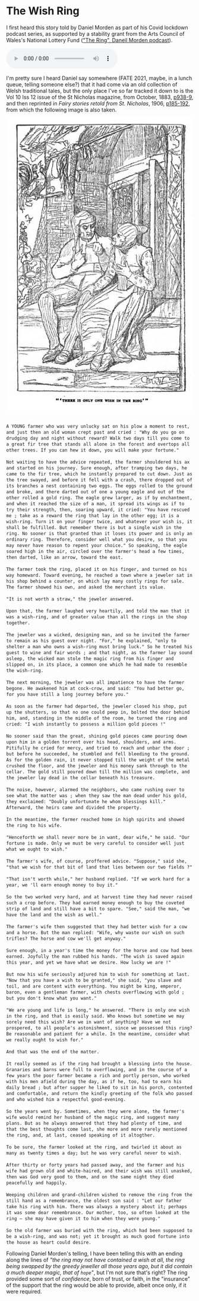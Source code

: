 # The Wish Ring

I first heard this story told by Daniel Morden as part of his Covid lockdown podcast series, as supported by a stability grant from the Arts Council of Wales's National Lottery Fund (["The Ring", Daneil Morden podcast](https://podbay.fm/p/daniel-morden-storyteller/e/1607284800)).

<audio controls>
  <source src="https://thecraneskinbag.podomatic.com/enclosure/2020-12-06T12_00_00-08_00.mp3" type="audio/mpeg">
Your browser does not support the audio element.
</audio>

I'm pretty sure I heard Daniel say somewhere (FATE 2021, maybe, in a lunch queue, telling someone else?) that it had come via an old collection of Welsh traditional tales, but the only place I've so far tracked it down to is the Vol 10 Iss 12 issue of the St Nicholas magazine, from October, 1883, [p938-9](https://archive.org/details/sim_saint-nicholas-a-magazine-for-boys-and-girls_1883-10_10_12/page/938/mode/2up?q=%22wish+ring%22), and then reprinted in *Fairy stories retold from St. Nicholas*, 1906, [p185-192](https://archive.org/details/FairyStoriesRetoldFromStNicholas/page/n195/mode/2up?q=%22wish+ring%22), from which the following image is also taken.

![A man sat next to a woman outside a cottage, with the caption "There is only one wish in the ring".](images/wish_ring_tales_st_nicholas.png)

```{admonition} THie Wish Ring, translated from the German by Anna Eichberg

A YOUNG farmer who was very unlucky sat on his plow a moment to rest, and just then an old woman crept past and cried : "Why do you go on drudging day and night without reward? Walk two days till you come to a great fir tree that stands all alone in the forest and overtops all other trees. If you can hew it down, you will make your fortune."

Not waiting to have the advice repeated, the farmer shouldered his ax and started on his journey. Sure enough, after tramping two days, he came to the fir tree, which he instantly prepared to cut down. Just as the tree swayed, and before it fell with a crash, there dropped out of its branches a nest containing two eggs. The eggs rolled to the ground and broke, and there darted out of one a young eagle and out of the other rolled a gold ring. The eagle grew larger, as if by enchantment, and when it reached the size of a man, it spread its wings as if to try their strength, then, soaring upward, it cried: "You have rescued me ; take as a reward the ring that lay in the other egg; it is a wish-ring. Turn it on your finger twice, and whatever your wish is, it shall be fulfilled. But remember there is but a single wish in the ring. No sooner is that granted than it loses its power and is only an ordinary ring. Therefore, consider well what you desire, so that you may never have reason to repent your choice." So speaking, the eagle soared high in the air, circled over the farmer's head a few times, then darted, like an arrow, toward the east.

The farmer took the ring, placed it on his finger, and turned on his way homeward. Toward evening, he reached a town where a jeweler sat in his shop behind a counter, on which lay many costly rings for sale. The farmer showed his own, and asked the merchant its value.

"It is not worth a straw," the jeweler answered.

Upon that, the farmer laughed very heartily, and told the man that it was a wish-ring, and of greater value than all the rings in the shop together.

The jeweler was a wicked, designing man, and so he invited the farmer to remain as his guest over night. "For," he explained, "only to shelter a man who owns a wish-ring must bring luck." So he treated his guest to wine and fair words ; and that night, as the farmer lay sound asleep, the wicked man stole the magic ring from his finger and slipped on, in its place, a common one which he had made to resemble the wish-ring.

The next morning, the jeweler was all impatience to have the farmer begone. He awakened him at cock-crow, and said: "You had better go, for you have still a long journey before you."

As soon as the farmer had departed, the jeweler closed his shop, put up the shutters, so that no one could peep in, bolted the door behind him, and, standing in the middle of the room, he turned the ring and cried: "I wish instantly to possess a million gold pieces !"

No sooner said than the great, shining gold pieces came pouring down upon him in a golden torrent over his head, shoulders, and arms. Pitifully he cried for mercy, and tried to reach and unbar the door ; but before he succeeded, he stumbled and fell bleeding to the ground. As for the golden rain, it never stopped till the weight of the metal crushed the floor, and the jeweler and his money sank through to the cellar. The gold still poured down till the million was complete, and the jeweler lay dead in the cellar beneath his treasure.

The noise, however, alarmed the neighbors, who came rushing over to see what the matter was ; when they saw the man dead under his gold, they exclaimed: "Doubly unfortunate he whom blessings kill." Afterward, the heirs came and divided the property.

In the meantime, the farmer reached home in high spirits and showed the ring to his wife.

"Henceforth we shall never more be in want, dear wife," he said. "Our fortune is made. Only we must be very careful to consider well just what we ought to wish."

The farmer's wife, of course, proffered advice. "Suppose," said she, "that we wish for that bit of land that lies between our two fields ?"

"That isn't worth while," her husband replied. "If we work hard for a year, we 'll earn enough money to buy it."

So the two worked very hard, and at harvest time they had never raised such a crop before. They had earned money enough to buy the coveted strip of land and still have a bit to spare. "See," said the man, "we have the land and the wish as well."

The farmer's wife then suggested that they had better wish for a cow and a horse. But the man replied: "Wife, why waste our wish on such trifles? The horse and cow we'll get anyway."

Sure enough, in a year's time the money for the horse and cow had been earned. Joyfully the man rubbed his hands. "The wish is saved again this year, and yet we have what we desire. How lucky we are !"

But now his wife seriously adjured him to wish for something at last. "Now that you have a wish to be granted," she said, "you slave and toil, and are content with everything. You might be king, emperor, baron, even a gentleman farmer, with chests overflowing with gold ; but you don't know what you want."

"We are young and life is long," he answered. "There is only one wish in the ring, and that is easily said. Who knows but sometime we may sorely need this wish? Are we in want of anything? Have we not prospered, to all people's astonishment, since we possessed this ring? Be reasonable and patient for a while. In the meantime, consider what we really ought to wish for."

And that was the end of the matter.

It really seemed as if the ring had brought a blessing into the house. Granaries and barns were full to overflowing, and in the course of a few years the poor farmer became a rich and portly person, who worked with his men afield during the day, as if he, too, had to earn his daily bread ; but after supper he liked to sit in his porch, contented and comfortable, and return the kindly greeting of the folk who passed and who wished him a respectful good-evening.

So the years went by. Sometimes, when they were alone, the farmer's wife would remind her husband of the magic ring, and suggest many plans. But as he always answered that they had plenty of time, and that the best thoughts come last, she more and more rarely mentioned the ring, and, at last, ceased speaking of it altogther.

To be sure, the farmer looked at the ring, and twirled it about as many as twenty times a day; but he was very careful never to wish.

After thirty or forty years had passed away, and the farmer and his wife had grown old and white-haired, and their wish was still unasked, then was God very good to them, and on the same night they died peacefully and happily.

Weeping children and grand-children wished to remove the ring from the still hand as a remembrance, the oldest son said : "Let our father take his ring with him. There was always a mystery about it; perhaps it was some dear remembrance. Our mother, too, so often looked at the ring — she may have given it to him when they were young."

So the old farmer was buried with the ring, which had been supposed to be a wish-ring, and was not; yet it brought as much good fortune into the house as heart could desire.

```

Following Daniel Morden's telling, I have been telling this with an ending along the lines of *"the ring may not have contained a wish at all, the ring being swapped by the greedy jeweller all those years ago, but it did contain a much deeper magic, that of `hope`"*, but I'm not sure that's right? The ring provided some sort of _confidence_, born of trust, or faith, in the "insurance" of the support that the ring would be able to provide, albeit once only, if it were required.
